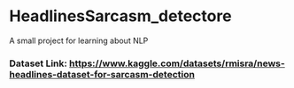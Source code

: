 # HeadlinesSarcasm_detectore
A small project for learning about NLP
### Dataset Link: https://www.kaggle.com/datasets/rmisra/news-headlines-dataset-for-sarcasm-detection
